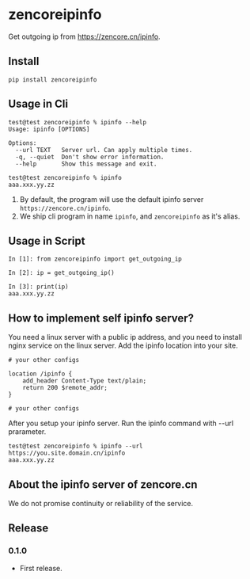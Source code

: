 # zencoreipinfo

Get outgoing ip from https://zencore.cn/ipinfo.

## Install

```
pip install zencoreipinfo
```

## Usage in Cli

```
test@test zencoreipinfo % ipinfo --help
Usage: ipinfo [OPTIONS]

Options:
  --url TEXT   Server url. Can apply multiple times.
  -q, --quiet  Don't show error information.
  --help       Show this message and exit.

test@test zencoreipinfo % ipinfo
aaa.xxx.yy.zz

```

1. By default, the program will use the default ipinfo server `https://zencore.cn/ipinfo`.
1. We ship cli program in name `ipinfo`, and `zencoreipinfo` as it's alias.

## Usage in Script

```
In [1]: from zencoreipinfo import get_outgoing_ip

In [2]: ip = get_outgoing_ip()

In [3]: print(ip)
aaa.xxx.yy.zz
```

## How to implement self ipinfo server?

You need a linux server with a public ip address, and you need to install nginx service on the linux server. Add the ipinfo location into your site.

```
# your other configs

location /ipinfo {
    add_header Content-Type text/plain;
    return 200 $remote_addr;
}

# your other configs

```

After you setup your ipinfo server. Run the ipinfo command with --url prarameter.

```
test@test zencoreipinfo % ipinfo --url https://you.site.domain.cn/ipinfo
aaa.xxx.yy.zz
```

## About the ipinfo server of zencore.cn

We do not promise continuity or reliability of the service.


## Release

### 0.1.0

- First release.
